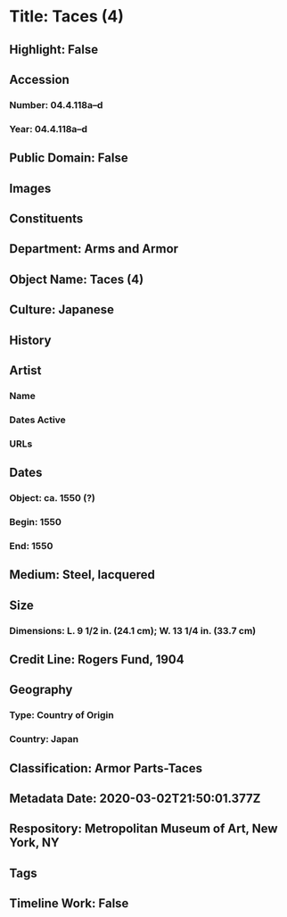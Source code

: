 # Title: Taces (4)
## Highlight: False
## Accession
### Number: 04.4.118a–d
### Year: 04.4.118a–d
## Public Domain: False
## Images
## Constituents
## Department: Arms and Armor
## Object Name: Taces (4)
## Culture: Japanese
## History
## Artist
### Name
### Dates Active
### URLs
## Dates
### Object: ca. 1550 (?)
### Begin: 1550
### End: 1550
## Medium: Steel, lacquered
## Size
### Dimensions: L. 9 1/2 in. (24.1 cm); W. 13 1/4 in. (33.7 cm)
## Credit Line: Rogers Fund, 1904
## Geography
### Type: Country of Origin
### Country: Japan
## Classification: Armor Parts-Taces
## Metadata Date: 2020-03-02T21:50:01.377Z
## Respository: Metropolitan Museum of Art, New York, NY
## Tags
## Timeline Work: False